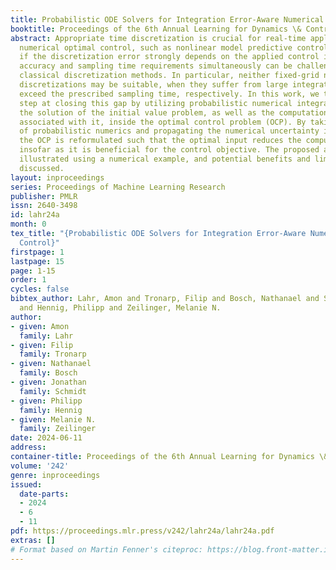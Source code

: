 ```yaml
---
title: Probabilistic ODE Solvers for Integration Error-Aware Numerical Optimal Control
booktitle: Proceedings of the 6th Annual Learning for Dynamics \& Control Conference
abstract: Appropriate time discretization is crucial for real-time applications of
  numerical optimal control, such as nonlinear model predictive control. However,
  if the discretization error strongly depends on the applied control input, meeting
  accuracy and sampling time requirements simultaneously can be challenging using
  classical discretization methods. In particular, neither fixed-grid nor adaptive-grid
  discretizations may be suitable, when they suffer from large integration error or
  exceed the prescribed sampling time, respectively. In this work, we take a first
  step at closing this gap by utilizing probabilistic numerical integrators to approximate
  the solution of the initial value problem, as well as the computational uncertainty
  associated with it, inside the optimal control problem (OCP). By taking the viewpoint
  of probabilistic numerics and propagating the numerical uncertainty in the cost,
  the OCP is reformulated such that the optimal input reduces the computational uncertainty
  insofar as it is beneficial for the control objective. The proposed approach is
  illustrated using a numerical example, and potential benefits and limitations are
  discussed.
layout: inproceedings
series: Proceedings of Machine Learning Research
publisher: PMLR
issn: 2640-3498
id: lahr24a
month: 0
tex_title: "{Probabilistic ODE Solvers for Integration Error-Aware Numerical Optimal
  Control}"
firstpage: 1
lastpage: 15
page: 1-15
order: 1
cycles: false
bibtex_author: Lahr, Amon and Tronarp, Filip and Bosch, Nathanael and Schmidt, Jonathan
  and Hennig, Philipp and Zeilinger, Melanie N.
author:
- given: Amon
  family: Lahr
- given: Filip
  family: Tronarp
- given: Nathanael
  family: Bosch
- given: Jonathan
  family: Schmidt
- given: Philipp
  family: Hennig
- given: Melanie N.
  family: Zeilinger
date: 2024-06-11
address:
container-title: Proceedings of the 6th Annual Learning for Dynamics \& Control Conference
volume: '242'
genre: inproceedings
issued:
  date-parts:
  - 2024
  - 6
  - 11
pdf: https://proceedings.mlr.press/v242/lahr24a/lahr24a.pdf
extras: []
# Format based on Martin Fenner's citeproc: https://blog.front-matter.io/posts/citeproc-yaml-for-bibliographies/
---
```

